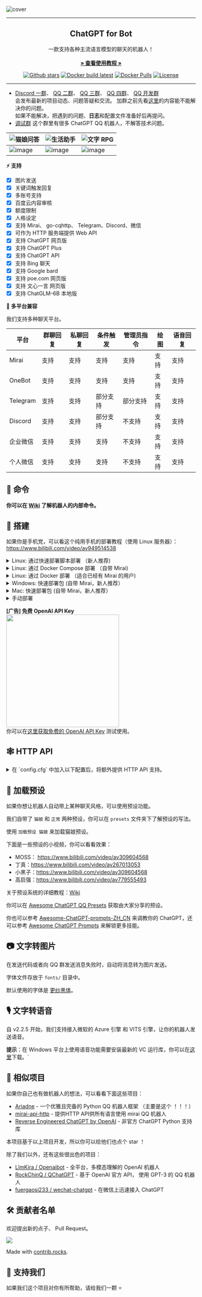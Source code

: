 ![cover](https://user-images.githubusercontent.com/117586514/230783378-34ddb86a-c8d3-47a6-baa5-86e39200b258.png)

------------------------------------
<p align="center">
  <h2 align="center">ChatGPT for Bot</h2>
  <p align="center">
    一款支持各种主流语言模型的聊天的机器人！
    <br/>
    <br/>
    <a href="https://chatgpt-qq.lss233.com/"><strong>» 查看使用教程 »</strong></a>
    <br/>
  </p>
</p>

<p align="center">
  <a href="https://github.com/lss233/chatgpt-mirai-qq-bot/stargazers"><img src="https://img.shields.io/github/stars/lss233/chatgpt-mirai-qq-bot?color=E2CDBC&amp;logo=github&amp;style=for-the-badge" alt="Github stars"></a>
  <a href="https://github.com/lss233/chatgpt-mirai-qq-bot/actions/workflows/docker-latest.yml"><img src="https://img.shields.io/github/actions/workflow/status/lss233/chatgpt-mirai-qq-bot/docker-latest.yml?color=E2CDBC&amp;logo=docker&amp;logoColor=white&amp;style=for-the-badge" alt="Docker build latest"></a>
  <a href="https://hub.docker.com/r/lss233/chatgpt-mirai-qq-bot/"><img src="https://img.shields.io/docker/pulls/lss233/chatgpt-mirai-qq-bot?color=E2CDBC&amp;logo=docker&amp;logoColor=white&amp;style=for-the-badge" alt="Docker Pulls"></a>
  <a href="./LICENSE"><img src="https://img.shields.io/github/license/lss233/chatgpt-mirai-qq-bot?&amp;color=E2CDBC&amp;style=for-the-badge" alt="License"></a>
</p>

***

* [Discord 一群](https://discord.gg/cc3S2R6RQV)、
  [QQ 二群](http://qm.qq.com/cgi-bin/qm/qr?_wv=1027&k=S1R4eIlODtyKZsEKfWxb2-nOIHELbeJY&authKey=kAftCAALE8OJgwQnArrD6zPtncCAaY456QgUXT3l2OMJ57NwRXRkhv4KL7DzOLzs&noverify=0&group_code=373254418)、
  [QQ 三群](http://qm.qq.com/cgi-bin/qm/qr?_wv=1027&k=urlhCH8y7Ro2S-iXt63X4s5eILUny4Iw&authKey=ejiwoNa4Yez6IMLyf2vj%2FeRiC1frdFrNNekbRfaPnSQbcD7bgebo5y5A7rPaRKBq&noverify=0&group_code=533109074)、
  [QQ 四群](http://qm.qq.com/cgi-bin/qm/qr?_wv=1027&k=Ibiu6EmXof30Fa7MJ5j8nJFwaUGTf5bM&authKey=YKx5a%2BK5qnWkk5VlsxxDfYl0nCrKSekQm%2FoLQVqr%2FcO%2FQY2S6N24XdI23XugBrF0&noverify=0&group_code=799737883)、
  [QQ 开发群](http://qm.qq.com/cgi-bin/qm/qr?_wv=1027&k=lisyXibhUj93DgIZptQu3VZ4ka3F5-rW&authKey=PBCzRQX4Zei%2BB6n5Tdyp9p5bqcF0tLBlfGANT4dSSKQIFYR66WwaZSMEDahWo%2FzZ&noverify=0&group_code=701933732)  
  会发布最新的项目动态、问题答疑和交流。 
  加群之前先看[这里](https://github.com/lss233/chatgpt-mirai-qq-bot/issues)的内容能不能解决你的问题。  
  如果不能解决，把遇到的问题、**日志**和配置文件准备好后再提问。
* [调试群](https://jq.qq.com/?_wv=1027&k=TBX8Saq7) 这个群里有很多 ChatGPT QQ 机器人，不解答技术问题。 

| ![猫娘问答](https://img.shields.io/badge/-%E7%8C%AB%E5%A8%98%E9%97%AE%E7%AD%94-E2CDBC?style=for-the-badge)                     | ![生活助手](https://img.shields.io/badge/-生活助手-E2CDBC?style=for-the-badge)                   | ![文字 RPG](https://img.shields.io/badge/-文字RPG-E2CDBC?style=for-the-badge)            |
|------------------------------|------------------------------|------------------------------|
| ![image](https://user-images.githubusercontent.com/8984680/230702158-73967aa9-01be-44d6-bbd9-24437e333140.png) | ![image](https://user-images.githubusercontent.com/8984680/230702177-de96f89b-053e-4313-a131-715af969db04.png) | ![image](https://user-images.githubusercontent.com/8984680/230702635-fb1de3bf-acbd-46ca-8d6f-caa47368b4d4.png) |




**⚡ 支持**   
* [x] 图片发送
* [x] 关键词触发回复
* [x] 多账号支持
* [x] 百度云内容审核
* [x] 额度限制 
* [x] 人格设定
* [x] 支持 Mirai、 go-cqhttp、 Telegram、Discord、微信  
* [x] 可作为 HTTP 服务端提供 Web API
* [x] 支持 ChatGPT 网页版
* [x] 支持 ChatGPT Plus
* [x] 支持 ChatGPT API
* [x] 支持 Bing 聊天
* [x] 支持 Google bard
* [x] 支持 poe.com 网页版
* [x] 支持 文心一言 网页版
* [x] 支持 ChatGLM-6B 本地版

**🤖 多平台兼容**  

我们支持多种聊天平台。  

| 平台       | 群聊回复 | 私聊回复 | 条件触发 | 管理员指令 | 绘图  | 语音回复 |
|----------|------|------|------|-------|-----|------|
| Mirai    | 支持   | 支持   | 支持   | 支持    | 支持  | 支持   |
| OneBot   | 支持   | 支持   | 支持   | 支持    | 支持  | 支持   |
| Telegram | 支持   | 支持   | 部分支持 | 部分支持  | 支持  | 支持   |
| Discord  | 支持   | 支持   | 部分支持 | 不支持   | 支持  | 支持   |
| 企业微信 | 支持   | 支持   | 支持 | 不支持  | 支持  | 支持   |
| 个人微信 | 支持   | 支持   | 支持 | 不支持  | 支持  | 支持   |

## 🐎 命令

**你可以在 [Wiki](https://github.com/lss233/chatgpt-mirai-qq-bot/wiki/) 了解机器人的内部命令。**  


## 🔧 搭建

如果你是手机党，可以看这个纯用手机的部署教程（使用 Linux 服务器）：https://www.bilibili.com/video/av949514538

<details>
    <summary>Linux: 通过快速部署脚本部署 （新人推荐)</summary>
执行下面这行命令启动自动部署脚本。  
它会为你安装 Docker、 Docker Compose 和编写配置文件。  

```bash
bash -c "$(curl -fsSL https://gist.githubusercontent.com/lss233/54f0f794f2157665768b1bdcbed837fd/raw/chatgpt-mirai-installer-154-16RC3.sh)"
```

</details>

<details>
    <summary>Linux: 通过 Docker Compose 部署 （自带 Mirai)</summary>
我们使用 `docker-compose.yaml` 整合了 [lss233/mirai-http](https://github.com/lss233/mirai-http-docker) 和本项目来实现快速部署。  
但是在部署过程中仍然需要一些步骤来进行配置。  

你可以在 [Wiki](https://github.com/lss233/chatgpt-mirai-qq-bot/wiki/%E4%BD%BF%E7%94%A8-Docker-Compose-%E9%83%A8%E7%BD%B2%EF%BC%88Mirai---%E6%9C%AC%E9%A1%B9%E7%9B%AE%EF%BC%89) 查看搭建教程。

</details>

<details>
    <summary>Linux: 通过 Docker 部署 （适合已经有 Mirai 的用户)</summary>

1. 找个合适的位置，写你的 `config.cfg`。

2.  执行以下命令，启动 bot：
```bash
# 修改 /path/to/config.cfg 为你 config.cfg 的位置
# XPRA_PASSWORD=123456 中的 123456 是你的 Xpra 密码，建议修改
docker run --name mirai-chatgpt-bot \
    -e XPRA_PASSWORD=123456 \
    -v /path/to/config.cfg:/app/config.cfg \
    --network host \
    lss233/chatgpt-mirai-qq-bot:browser-version
```

3. 启动后，在浏览器访问 `http://你的服务器IP:14500` 可以访问到登录 ChatGPT 的浏览器页面  

</details>

<details>
    <summary>Windows: 快速部署包 (自带 Mirai，新人推荐）</summary>

我们为 Windows 用户制作了一个快速启动包，可以在 [Release](https://github.com/lss233/chatgpt-mirai-qq-bot/releases) 中找到。    

文件名为：`quickstart-windows-amd64.zip`  或者 `Windows快速部署包.zip`

</details>

<details>
    <summary>Mac: 快速部署包 (自带 Mirai，新人推荐）</summary>

Windows快速部署包Mac用户也可以使用，@magisk317 已测试通过，功能基本都正常
不过，需要注意的是，如果需要使用图片模式，由于`wkhtmltoimage.exe`在Mac上无法运行，可以使用`wkhtmltopdf`代替，安装命令：
```
brew install --cask wkhtmltopdf
```
brew的安装及使用方法详见：[链接](https://brew.sh/index_zh-cn)
</details>

<details>
    <summary>手动部署</summary>

提示：你需要 Python >= 3.11 才能运行本项目  

1. 部署 Mirai ，安装 mirai-http-api 插件。

2. 下载本项目:
```bash
git clone https://github.com/lss233/chatgpt-mirai-qq-bot
cd chatgpt-mirai-qq-bot
pip3 install -r requirements.txt
```

3. 参照项目文档调整配置文件。


4. 启动 bot.
```bash
python3 bot.py
```
</details>

**[广告] 免费 OpenAI API Key**  
<img src=https://user-images.githubusercontent.com/8984680/232325002-c3e4550e-f642-45fc-b51c-f570386721c3.png width=300px />  
你可以在[这里获取免费的 OpenAI API Key](https://freeopenai.xyz/) 测试使用。
## 🕸 HTTP API

<details>
    <summary>在 `config.cfg` 中加入以下配置后，将额外提供 HTTP API 支持。</summary>

```toml
[http]
# 填写提供服务的端口
host = "0.0.0.0"
port = 8080
debug = false
```
启动后将提供以下接口：  

**POST**    `/v1/chat`  

**请求参数**  

|参数名|必选|类型|说明|
|:---|:---|:---|:---|
|session_id| 是 | String |会话ID，默认：`friend-default_session`|
|username| 是 | String |用户名，默认：`某人`|
|message| 是 | String |消息，不能为空|  

**请求示例**
```json
{
    "session_id": "friend-123456",
    "username": "testuser",
    "message": "ping"
}
```
**响应格式**
|参数名|类型|说明|
|:---|:---|:---|
|result| String |SUCESS,DONE,FAILED|
|message| String[] |文本返回，支持多段返回|
|voice| String[] |音频返回，支持多个音频的base64编码；参考：data:audio/mpeg;base64,...|
|image| String[] |图片返回，支持多个图片的base64编码；参考：data:image/png;base64,...|

**响应示例**  
```json
{
    "result": "DONE",
    "message": ["pong!"],
    "voice": [],
    "image": []
}
```

**POST**    `/v2/chat`  

**请求参数**  

|参数名|必选|类型|说明|
|:---|:---|:---|:---|
|session_id| 是 | String |会话ID，默认：`friend-default_session`|
|username| 是 | String |用户名，默认：`某人`|
|message| 是 | String |消息，不能为空|  

**请求示例**
```json
{
    "session_id": "friend-123456",
    "username": "testuser",
    "message": "ping"
}
```
**响应格式**
字符串：request_id

**响应示例**  
```
1681525479905
```

**GET**    `/v2/chat/response`  

**请求参数**  

|参数名|必选|类型|说明|
|:---|:---|:---|:---|
|request_id| 是 | String |请求id，/v2/chat返回的值|

**请求示例**
```
/v2/chat/response?request_id=1681525479905
```
**响应格式**
|参数名|类型|说明|
|:---|:---|:---|
|result| String |SUCESS,DONE,FAILED|
|message| String[] |文本返回，支持多段返回|
|voice| String[] |音频返回，支持多个音频的base64编码；参考：data:audio/mpeg;base64,...|
|image| String[] |图片返回，支持多个图片的base64编码；参考：data:image/png;base64,...|

* 每次请求返回增量并清空。DONE、FAILED之后没有更多返回。

**响应示例**  
```json
{
    "result": "DONE",
    "message": ["pong!"],
    "voice": ["data:audio/mpeg;base64,..."],
    "image": ["data:image/png;base64,...", "data:image/png;base64,..."]
}
```
</details>

## 🦊 加载预设

如果你想让机器人自动带上某种聊天风格，可以使用预设功能。  

我们自带了 `猫娘` 和 `正常` 两种预设，你可以在 `presets` 文件夹下了解预设的写法。  

使用 `加载预设 猫娘` 来加载猫娘预设。

下面是一些预设的小视频，你可以看看效果：
* MOSS： https://www.bilibili.com/video/av309604568
* 丁真：https://www.bilibili.com/video/av267013053
* 小黑子：https://www.bilibili.com/video/av309604568
* 高启强：https://www.bilibili.com/video/av779555493

关于预设系统的详细教程：[Wiki](https://github.com/lss233/chatgpt-mirai-qq-bot/wiki/%F0%9F%90%B1-%E9%A2%84%E8%AE%BE%E7%B3%BB%E7%BB%9F)

你可以在 [Awesome ChatGPT QQ Presets](https://github.com/lss233/awesome-chatgpt-qq-presets/tree/master) 获取由大家分享的预设。

你也可以参考 [Awesome-ChatGPT-prompts-ZH_CN](https://github.com/L1Xu4n/Awesome-ChatGPT-prompts-ZH_CN) 来调教你的 ChatGPT，还可以参考 [Awesome ChatGPT Prompts](https://github.com/f/awesome-chatgpt-prompts) 来解锁更多技能。

## 📷 文字转图片

在发送代码或者向 QQ 群发送消息失败时，自动将消息转为图片发送。  

字体文件存放于 `fonts/` 目录中。  

默认使用的字体是 [更纱黑体](https://github.com/be5invis/Sarasa-Gothic)。  

## 🎙 文字转语音

自 v2.2.5 开始，我们支持接入微软的 Azure 引擎 和 VITS 引擎，让你的机器人发送语音。

**提示**：在 Windows 平台上使用语音功能需要安装最新的 VC 运行库，你可以在[这里](https://learn.microsoft.com/zh-CN/cpp/windows/latest-supported-vc-redist?view=msvc-170)下载。`

## 🎈 相似项目

如果你自己也有做机器人的想法，可以看看下面这些项目：
 - [Ariadne](https://github.com/GraiaProject/Ariadne) - 一个优雅且完备的 Python QQ 机器人框架 （主要是这个 ！！！）
 - [mirai-api-http](https://github.com/project-mirai/mirai-api-http) - 提供HTTP API供所有语言使用 mirai QQ 机器人
 - [Reverse Engineered ChatGPT by OpenAI](https://github.com/acheong08/ChatGPT) - 非官方 ChatGPT Python 支持库  

本项目基于以上项目开发，所以你可以给他们也点个 star ！


除了我们以外，还有这些很出色的项目：  

* [LlmKira / Openaibot](https://github.com/LlmKira/Openaibot) - 全平台，多模态理解的 OpenAI 机器人
* [RockChinQ / QChatGPT](https://github.com/RockChinQ/QChatGPT) - 基于 OpenAI 官方 API， 使用 GPT-3 的 QQ 机器人
* [fuergaosi233 / wechat-chatgpt](https://github.com/fuergaosi233/wechat-chatgpt) - 在微信上迅速接入 ChatGPT


## 🛠 贡献者名单   

欢迎提出新的点子、 Pull Request。  

<a href="https://github.com/lss233/chatgpt-mirai-qq-bot/graphs/contributors">
  <img src="https://contrib.rocks/image?repo=lss233/chatgpt-mirai-qq-bot" />
</a>

Made with [contrib.rocks](https://contrib.rocks).

## 💪 支持我们

如果我们这个项目对你有所帮助，请给我们一颗 ⭐️
